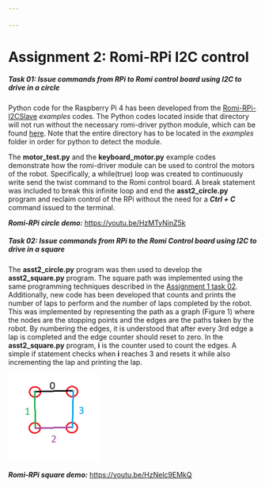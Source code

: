 ```yaml
---

---
```


# Assignment 2: Romi-RPi I2C control

##### Task 01: Issue commands from RPi to Romi control board using I2C to drive in a circle

Python code for the Raspberry Pi 4 has been developed from the [Romi-RPi-I2CSlave](https://github.com/venki666/CpE476_demos/tree/master/Arduino/Romi-RPi-I2CSlave) *examples* codes. The Python codes located inside that directory will not run without the necessary romi-driver python module, which can be found [here](https://github.com/ftPeter/RomiPi/tree/master/romipi_astar/src). Note that the entire directory has to be located in the *examples* folder in order for python to detect the module.



The **motor_test.py** and the **keyboard_motor.py** example codes demonstrate how the romi-driver module can be used to control the motors of the robot. Specifically, a while(true) loop was created to continuously write send the twist command to the Romi control board. A break statement was included to break this infinite loop and end the **asst2_circle.py** program and reclaim control of the RPi without the need for a ***Ctrl + C*** command issued to the terminal.

***Romi-RPi circle demo:*** https://youtu.be/HzMTyNinZ5k



##### Task 02: Issue commands from RPi to the Romi Control board using I2C to drive in a square

The **asst2_circle.py** program was then used to develop the **asst2_square.py** program. The square path was implemented using the same programming techniques described in the [Assignment 1 task 02](https://github.com/kirkster96/DqF587-not-robots/blob/master/Assignment1/Assignment_1.md). Additionally, new code has been developed that counts and prints the number of laps to perform and the number of laps completed by the robot. This was implemented by representing the path as a graph (Figure 1) where the nodes are the stopping points and the edges are the paths taken by the robot. By numbering the edges, it is understood that after every 3rd edge a lap is completed and the edge counter should reset to zero. In the **asst2_square.py** program, **i** is the counter used to count the edges. A simple if statement checks when **i** reaches 3 and resets it while also incrementing the lap and printing the lap.

<img src="images/graph.png" alt="graph" style="zoom:60%;" />

***Romi-RPi square demo:*** https://youtu.be/HzNelc9EMkQ



